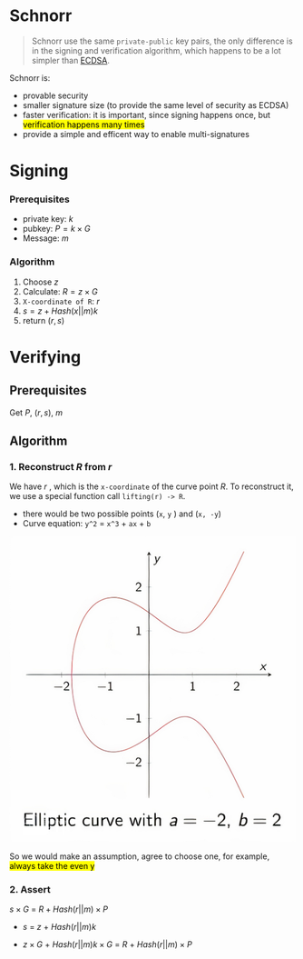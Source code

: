 # Schnorr 

> Schnorr use the same `private-public` key pairs, the only difference is in the signing and verification algorithm, which happens to be a lot simpler than [ECDSA](ecdsa.md). 

Schnorr is:
- provable security 
- smaller signature size (to provide the same level of security as ECDSA)
- faster verification: it is important, since signing happens once, but <mark>verification happens many times</mark>
- provide a simple and efficent way to enable multi-signatures 


# Signing 

### Prerequisites 
- private key: $k$
- pubkey: $P = k \times G$
- Message: $m$

### Algorithm 
1. Choose $z$
2. Calculate: $R = z \times G$
3. `X-coordinate of R`: $r$
4.  $s = z + Hash(x || m) k$
5. return ($r,s$)


# Verifying 

## Prerequisites 

Get $P$, $(r, s)$, $m$

## Algorithm 
### 1. Reconstruct $R$ from $r$

We have $r$ , which is the `x-coordinate`  of the curve point $R$. To reconstruct it, we use a special function call `lifting(r) -> R`. 
- there would be two possible points (`x`, `y` ) and (`x, -y`)
- Curve equation: `y^2` = `x^3` + `ax` + `b`

![elliptic-curve](../assets/elliptic-curve.png)

So we would make an assumption, agree to choose one, for example, <mark>always take the even y </mark>

### 2. Assert 

$s \times G$ = $R + Hash(r||m) \times P$

- $s$ = $z$ + $Hash(r||m)k$

-  $z \times G$ + $Hash(r||m)k \times G$ = $R$ + $Hash(r||m) \times P$




